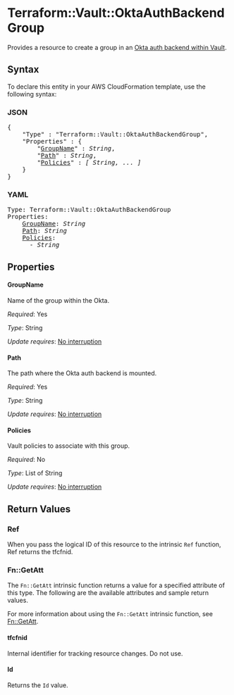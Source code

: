 # Terraform::Vault::OktaAuthBackendGroup

Provides a resource to create a group in an
[Okta auth backend within Vault](https://www.vaultproject.io/docs/auth/okta.html).

## Syntax

To declare this entity in your AWS CloudFormation template, use the following syntax:

### JSON

<pre>
{
    "Type" : "Terraform::Vault::OktaAuthBackendGroup",
    "Properties" : {
        "<a href="#groupname" title="GroupName">GroupName</a>" : <i>String</i>,
        "<a href="#path" title="Path">Path</a>" : <i>String</i>,
        "<a href="#policies" title="Policies">Policies</a>" : <i>[ String, ... ]</i>
    }
}
</pre>

### YAML

<pre>
Type: Terraform::Vault::OktaAuthBackendGroup
Properties:
    <a href="#groupname" title="GroupName">GroupName</a>: <i>String</i>
    <a href="#path" title="Path">Path</a>: <i>String</i>
    <a href="#policies" title="Policies">Policies</a>: <i>
      - String</i>
</pre>

## Properties

#### GroupName

Name of the group within the Okta.

_Required_: Yes

_Type_: String

_Update requires_: [No interruption](https://docs.aws.amazon.com/AWSCloudFormation/latest/UserGuide/using-cfn-updating-stacks-update-behaviors.html#update-no-interrupt)

#### Path

The path where the Okta auth backend is mounted.

_Required_: Yes

_Type_: String

_Update requires_: [No interruption](https://docs.aws.amazon.com/AWSCloudFormation/latest/UserGuide/using-cfn-updating-stacks-update-behaviors.html#update-no-interrupt)

#### Policies

Vault policies to associate with this group.

_Required_: No

_Type_: List of String

_Update requires_: [No interruption](https://docs.aws.amazon.com/AWSCloudFormation/latest/UserGuide/using-cfn-updating-stacks-update-behaviors.html#update-no-interrupt)

## Return Values

### Ref

When you pass the logical ID of this resource to the intrinsic `Ref` function, Ref returns the tfcfnid.

### Fn::GetAtt

The `Fn::GetAtt` intrinsic function returns a value for a specified attribute of this type. The following are the available attributes and sample return values.

For more information about using the `Fn::GetAtt` intrinsic function, see [Fn::GetAtt](https://docs.aws.amazon.com/AWSCloudFormation/latest/UserGuide/intrinsic-function-reference-getatt.html).

#### tfcfnid

Internal identifier for tracking resource changes. Do not use.

#### Id

Returns the <code>Id</code> value.

